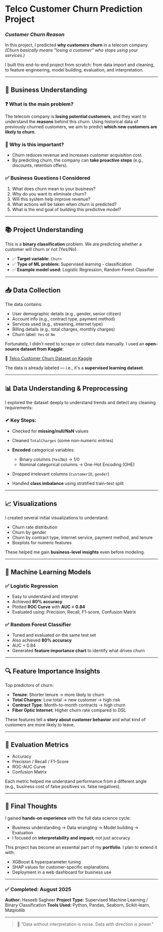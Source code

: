# Telco Customer Churn Prediction Project

### ***Customer Churn Reason***

In this project, I predicted **why customers churn** in a telecom company. *(Churn basically means "losing a customer" who stops using your services.)*

I built this end-to-end project from scratch: from data import and cleaning, to feature engineering, model building, evaluation, and interpretation.

---

## 📌 Business Understanding

### ❓ What is the main problem?

The telecom company is **losing potential customers**, and they want to understand the **reasons** behind this churn. Using historical data of previously churned customers, we aim to predict **which new customers are likely to churn**.

### 🎯 Why is this important?

* Churn reduces revenue and increases customer acquisition cost.
* By predicting churn, the company can **take proactive steps** (e.g., discounts, retention offers).

### ✅ Business Questions I Considered

1. What does churn mean to your business?
2. Why do you want to eliminate churn?
3. Will this system help improve revenue?
4. What actions will be taken when churn is predicted?
5. What is the end goal of building this predictive model?

---

## 📚 Project Understanding

This is a **binary classification** problem. We are predicting whether a customer will churn or not (Yes/No).

* ✅ **Target variable:** `Churn`
* ✅ **Type of ML problem:** Supervised learning - classification
* ✅ **Example model used:** Logistic Regression, Random Forest Classifier

---

## 📥 Data Collection

The data contains:

* User demographic details (e.g., gender, senior citizen)
* Account info (e.g., contract type, payment method)
* Services used (e.g., streaming, internet type)
* Billing details (e.g., total charges, monthly charges)
* Churn label: `Yes` or `No`

Fortunately, I didn’t need to scrape or collect data manually. I used an **open-source dataset from Kaggle**:

🔗 [Telco Customer Churn Dataset on Kaggle](https://www.kaggle.com/datasets/blastchar/telco-customer-churn)

The data is already labeled — i.e., it's a **supervised learning dataset**.

---

## 📊 Data Understanding & Preprocessing

I explored the dataset deeply to understand trends and detect any cleaning requirements:

### ✔ Key Steps:

* Checked for **missing/null/NaN** values
* Cleaned `TotalCharges` (some non-numeric entries)
* **Encoded** categorical variables:

  * Binary columns (`Yes`/`No`) → 1/0
  * Nominal categorical columns → One-Hot Encoding (OHE)
* Dropped irrelevant columns (`customerID`, `gender`)
* Handled **class imbalance** using stratified train-test split

---

## 📈 Visualizations

I created several initial visualizations to understand:

* Churn rate distribution
* Churn by gender
* Churn by contract type, internet service, payment method, and tenure
* Boxplots for numeric features

These helped me gain **business-level insights** even before modeling.

---

## 🧠 Machine Learning Models

### ✅ **Logistic Regression**

* Easy to understand and interpret
* Achieved **80% accuracy**
* Plotted **ROC Curve** with **AUC = 0.84**
* Evaluated using: Precision, Recall, F1-score, Confusion Matrix

### ✅ **Random Forest Classifier**

* Tuned and evaluated on the same test set
* Also achieved **80% accuracy**
* AUC = 0.84
* Generated **feature importance chart** to identify what drives churn

---

## 🔍 Feature Importance Insights

Top predictors of churn:

* **Tenure**: Shorter tenure → more likely to churn
* **Total Charges**: Low total → new customer → high risk
* **Contract Type**: Month-to-month contracts → high churn
* **Fiber Optic Internet**: Higher churn rate compared to DSL

These features tell a **story about customer behavior** and what kind of customers are more likely to leave.

---

## 🧾 Evaluation Metrics

* Accuracy
* Precision / Recall / F1-Score
* ROC-AUC Curve
* Confusion Matrix

Each metric helped me understand performance from a different angle (e.g., business cost of false positives vs. false negatives).

---

## 🚀 Final Thoughts

I gained **hands-on experience** with the full data science cycle:

* Business understanding → Data wrangling → Model building → Evaluation
* I focused on **interpretability and impact**, not just accuracy

This project has become an essential part of my **portfolio**. I plan to extend it with:

* XGBoost & hyperparameter tuning
* SHAP values for customer-specific explanations
* Deployment in a web dashboard for business use

---

### ✅ Completed: August 2025

**Author:** Haseeb Sagheer
**Project Type:** Supervised Machine Learning / Binary Classification
**Tools Used:** Python, Pandas, Seaborn, Scikit-learn, Matplotlib

---

> 💼 "Data without interpretation is noise. Data with direction is power."
